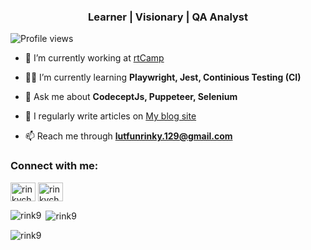 
 <h3 align="center">Learner | Visionary | QA Analyst</h3>  
  
![Profile views](https://gpvc.arturio.dev/rink9)
- 🔭 I’m currently working at [rtCamp](https://github.com/rtCamp)  

- 👩‍💻 I’m currently learning **Playwright, Jest, Continious Testing (CI)**

- 💬 Ask me about **CodeceptJs, Puppeteer, Selenium**

- 📝 I regularly write articles on [My blog site](https://rinkychowdhury.com/)

- 📫 Reach me through **lutfunrinky.129@gmail.com**  
  
<h3 align="left">Connect with me:</h3>  
<p align="left">  
<a href="https://twitter.com/rinkychowdhury9" target="blank"><img align="center" src="https://cdn.jsdelivr.net/npm/simple-icons@3.0.1/icons/twitter.svg" alt="rinkychowdhury9" height="30" width="40" /></a>  
<a href="https://linkedin.com/in/rinkychowdhury9" target="blank"><img align="center" src="https://cdn.jsdelivr.net/npm/simple-icons@3.0.1/icons/linkedin.svg" alt="rinkychowdhury9" height="30" width="40" /></a>  
</p>  
  
<p><img align="left" src="https://github-readme-stats.vercel.app/api/top-langs?username=rink9&show_icons=true&locale=en&layout=compact" alt="rink9" /></p>  
  
<p>&nbsp;<img align="center" src="https://github-readme-stats.vercel.app/api?username=rink9&show_icons=true&locale=en" alt="rink9" /></p>  
  
<p><img align="center" src="https://github-readme-streak-stats.herokuapp.com/?user=rink9&" alt="rink9" /></p>
